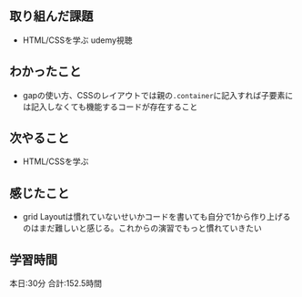 ## 取り組んだ課題
- HTML/CSSを学ぶ udemy視聴
## わかったこと
- gapの使い方、CSSのレイアウトでは親の`.container`に記入すれば子要素には記入しなくても機能するコードが存在すること
## 次やること
- HTML/CSSを学ぶ
## 感じたこと
- grid Layoutは慣れていないせいかコードを書いても自分で1から作り上げるのはまだ難しいと感じる。これからの演習でもっと慣れていきたい
## 学習時間　
本日:30分
合計:152.5時間
